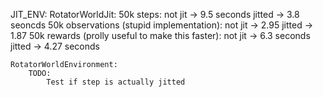 JIT_ENV:
    RotatorWorldJit:
        50k steps:
                not jit -> 9.5 seconds
                jitted -> 3.8 seoncds
        50k observations (stupid implementation):
                not jit -> 2.95
                jitted -> 1.87
        50k rewards (prolly useful to make this faster):
                not jit -> 6.3 seconds
                jitted -> 4.27 seconds
    
    RotatorWorldEnvironment:
        TODO:
            Test if step is actually jitted